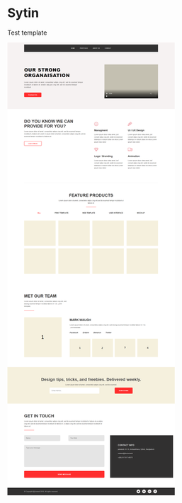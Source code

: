 # Sytin
Test template

![Иллюстрация к проекту](https://github.com/alampiler/Agency/blob/master/app/img/template.png)